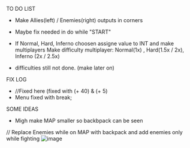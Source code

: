 

TO DO LIST
- Make Allies(left) / Enemies(right) outputs in corners
- Maybe fix needed in do while "START"

- If Normal, Hard, Inferno choosen assigne value to INT and make multiplayers
Make difficulty multiplayer: Normal(1x) , Hard(1.5x / 2x), Inferno (2x / 2.5x)
- difficulties still not done. (make later on)


FIX LOG 
- //Fixed here (fixed with (+ 40) & (+ 5)
- Menu fixed with break;

SOME IDEAS
- Migh make MAP smaller so backbpack can be seen 

// Replace Enemies while on MAP with backpack and add enemies only while fighting
![image](https://github.com/skrinal/DungeonStuff/assets/115153680/9f1da854-89bf-4f29-be4f-2560183c77ff)
